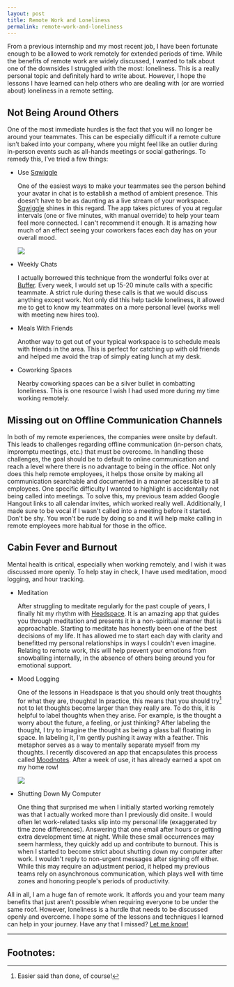 ```yaml
---
layout: post
title: Remote Work and Loneliness
permalink: remote-work-and-loneliness
---
```


From a previous internship and my most recent job, I have been fortunate enough to be allowed to work remotely for extended periods of time. While the benefits of remote work are widely discussed, I wanted to talk about one of the downsides I struggled with the most: loneliness. This is a really personal topic and definitely hard to write about. However, I hope the lessons I have learned can help others who are dealing with (or are worried about) loneliness in a remote setting.

## Not Being Around Others

One of the most immediate hurdles is the fact that you will no longer be around your teammates. This can be especially difficult if a remote culture isn’t baked into your company, where you might feel like an outlier during in-person events such as all-hands meetings or social gatherings. To remedy this, I’ve tried a few things:

- Use [Sqwiggle](https://www.sqwiggle.com)

    One of the easiest ways to make your teammates see the person behind your avatar in chat is to establish a method of ambient presence. This doesn’t have to be as daunting as a live stream of your workspace. [Sqwiggle](https://www.sqwiggle.com) shines in this regard. The app takes pictures of you at regular intervals (one or five minutes, with manual override) to help your team feel more connected. I can't recommend it enough. It is amazing how much of an effect seeing your coworkers faces each day has on your overall mood.

    ![](/public/images/sqwiggle.jpg)

- Weekly Chats

    I actually borrowed this technique from the wonderful folks over at [Buffer](https://blog.bufferapp.com). Every week, I would set up 15-20 minute calls with a specific teammate. A strict rule during these calls is that we would discuss anything except work. Not only did this help tackle loneliness, it allowed me to get to know my teammates on a more personal level (works well with meeting new hires too).

- Meals With Friends

    Another way to get out of your typical workspace is to schedule meals with friends in the area. This is perfect for catching up with old friends and helped me avoid the trap of simply eating lunch at my desk.

- Coworking Spaces

    Nearby coworking spaces can be a silver bullet in combatting loneliness. This is one resource I wish I had used more during my time working remotely.

## Missing out on Offline Communication Channels

In both of my remote experiences, the companies were onsite by default. This leads to challenges regarding offline communication (in-person chats, impromptu meetings, etc.) that must be overcome. In handling these challenges, the goal should be to default to online communication and reach a level where there is no advantage to being in the office. Not only does this help remote employees, it helps those onsite by making all communication searchable and documented in a manner accessible to all employees. One specific difficulty I wanted to highlight is accidentally not being called into meetings. To solve this, my previous team added Google Hangout links to all calendar invites, which worked really well. Additionally, I made sure to be vocal if I wasn't called into a meeting before it started. Don't be shy. You won't be rude by doing so and it will help make calling in remote employees more habitual for those in the office.

## Cabin Fever and Burnout

Mental health is critical, especially when working remotely, and I wish it was discussed more openly. To help stay in check, I have used meditation, mood logging, and hour tracking.

- Meditation

    After struggling to meditate regularly for the past couple of years, I finally hit my rhythm with [Headspace](https://www.headspace.com). It is an amazing app that guides you through meditation and presents it in a non-spiritual manner that is approachable. Starting to meditate has honestly been one of the best decisions of my life. It has allowed me to start each day with clarity and benefitted my personal relationships in ways I couldn't even imagine. Relating to remote work, this will help prevent your emotions from snowballing internally, in the absence of others being around you for emotional support.

- Mood Logging

    One of the lessons in Headspace is that you should only treat thoughts for what they are, thoughts! In practice, this means that you should try[^1] not to let thoughts become larger than they really are. To do this, it is helpful to label thoughts when they arise. For example, is the thought a worry about the future, a feeling, or just thinking? After labeling the thought, I try to imagine the thought as being a glass ball floating in space. In labeling it, I'm gently pushing it away with a feather. This metaphor serves as a way to mentally separate myself from my thoughts. I recently discovered an app that encapsulates this process called [Moodnotes](http://moodnotes.thriveport.com). After a week of use, it has already earned a spot on my home row!

    ![](/public/images/moodnotes.png)

- Shutting Down My Computer

    One thing that surprised me when I initially started working remotely was that I actually worked more than I previously did onsite. I would often let work-related tasks slip into my personal life (exaggerated by time zone differences). Answering that one email after hours or getting extra development time at night. While these small occurrences may seem harmless, they quickly add up and contribute to burnout. This is when I started to become strict about shutting down my computer after work. I wouldn't reply to non-urgent messages after signing off either. While this may require an adjustment period, it helped my previous teams rely on asynchronous communication, which plays well with time zones and honoring people's periods of productivity.

All in all, I am a huge fan of remote work. It affords you and your team many benefits that just aren't possible when requiring everyone to be under the same roof. However, loneliness is a hurdle that needs to be discussed openly and overcome. I hope some of the lessons and techniques I learned can help in your journey. Have any that I missed? [Let me know!](https://twitter.com/jasdev)

---

## Footnotes:

[^1]: Easier said than done, of course!
